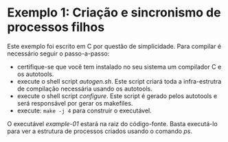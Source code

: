 # Exemplo 1: Criação e sincronismo de processos filhos

Este exemplo foi escrito em C por questão de simplicidade. Para compilar é
necessário seguir o passo-a-passo:

- certifique-se que você tem instalado no seu sistema um compilador C e os
  autotools.
- execute o shell script _autogen.sh_. Este script criará toda a infra-estrutra
  de compilação necessária usando os autotools.
- execute o shell script _configure_. Este script é gerado pelos autotools e
  será responsável por gerar os makefiles.
- execute: `make -j 4` para construir o executável.

O executável _example-01_ estará na raiz do código-fonte. Basta executá-lo para
ver a estrutura de processos criados usando o comando _ps_.
